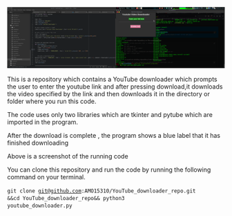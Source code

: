 <img src="screenshot.png">


This is a repository which contains a YouTube downloader which prompts the user to enter the youtube link and after pressing download,it downloads the video specified by the link and then downloads it in the directory or folder where you run this code.

The code uses only two libraries which are tkinter and pytube which are imported in the program.

After the download is complete , the program shows a blue label that it has finished downloading


Above is a screenshot of the running code


You can clone this repository and run the code by running the following command on your terminal.


<code>git clone git@github.com:AMO15310/YouTube_downloader_repo.git &&cd YouTube_downloader_repo&& python3 youtube_downloader.py</code>
